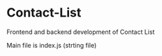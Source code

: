 # Contact-List
Frontend and backend development of Contact List

Main file is index.js (strting file)
